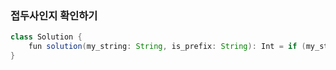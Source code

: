 ### 접두사인지 확인하기
```java
class Solution {
    fun solution(my_string: String, is_prefix: String): Int = if (my_string.startsWith(is_prefix)) 1 else 0
}
```